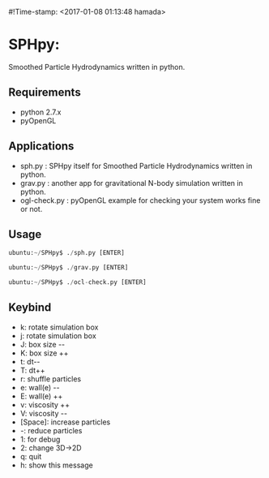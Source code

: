 #!Time-stamp: <2017-01-08 01:13:48 hamada>

# SPHpy:
Smoothed Particle Hydrodynamics written in python.

## Requirements

- python 2.7.x
- pyOpenGL


## Applications

- sph.py : SPHpy itself for Smoothed Particle Hydrodynamics written in python.
- grav.py : another app for gravitational N-body simulation written in python.
- ogl-check.py : pyOpenGL example for checking your system works fine or not.


## Usage 

```python:sphy.py
ubuntu:~/SPHpy$ ./sph.py [ENTER]
```

```python:grav.py
ubuntu:~/SPHpy$ ./grav.py [ENTER]
```

```python:ocl-check.py
ubuntu:~/SPHpy$ ./ocl-check.py [ENTER]
```


## Keybind

- k: rotate simulation box
- j: rotate simulation box
- J: box size --
- K: box size ++
- t: dt--
- T: dt++
- r: shuffle particles
- e: wall(e) --
- E: wall(e) ++
- v: viscosity ++
- V: viscosity --
- [Space]: increase particles
- -: reduce particles
- 1: for debug
- 2: change 3D->2D
- q: quit
- h: show this message

